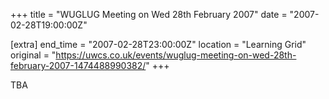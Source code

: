 +++
title = "WUGLUG Meeting on Wed 28th February 2007"
date = "2007-02-28T19:00:00Z"

[extra]
end_time = "2007-02-28T23:00:00Z"
location = "Learning Grid"
original = "https://uwcs.co.uk/events/wuglug-meeting-on-wed-28th-february-2007-1474488990382/"
+++

TBA

